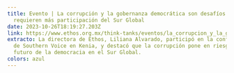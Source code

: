 ```yaml
---
title: Evento | La corrupción y la gobernanza democrática son desafíos que
  requieren más participación del Sur Global
date: 2023-10-26T18:19:27.203Z
link: https://www.ethos.org.mx/think-tanks/eventos/la_corrupcion_y_la_gobernanza_democratica_son_desafios_que_requieren_mas_participacion_del_sur_global
extracto: La directora de Ethos, Liliana Alvarado, participó en la conferencia
  de Southern Voice en Kenia, y destacó que la corrupción pone en riesgo el
  futuro de la democracia en el Sur Global.
colors: azul
---
```


